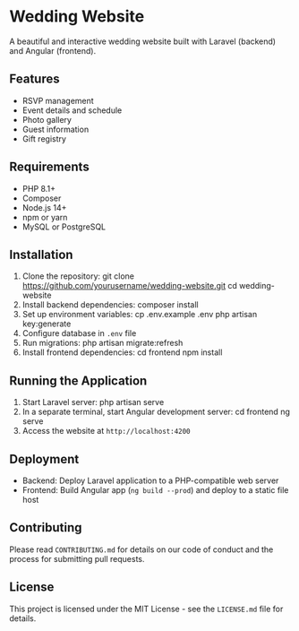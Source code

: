 # Wedding Website

A beautiful and interactive wedding website built with Laravel (backend) and Angular (frontend).

## Features

- RSVP management
- Event details and schedule
- Photo gallery
- Guest information
- Gift registry

## Requirements

- PHP 8.1+
- Composer
- Node.js 14+
- npm or yarn
- MySQL or PostgreSQL

## Installation

1. Clone the repository:
   git clone https://github.com/yourusername/wedding-website.git
   cd wedding-website
2. Install backend dependencies:
   composer install
3. Set up environment variables:
   cp .env.example .env
   php artisan key:generate
4. Configure database in `.env` file
5. Run migrations:
   php artisan migrate:refresh
6. Install frontend dependencies:
   cd frontend
   npm install

## Running the Application

1. Start Laravel server:
php artisan serve
2. In a separate terminal, start Angular development server:
  cd frontend
  ng serve
3. Access the website at `http://localhost:4200`

## Deployment

- Backend: Deploy Laravel application to a PHP-compatible web server
- Frontend: Build Angular app (`ng build --prod`) and deploy to a static file host

## Contributing

Please read `CONTRIBUTING.md` for details on our code of conduct and the process for submitting pull requests.

## License

This project is licensed under the MIT License - see the `LICENSE.md` file for details.
